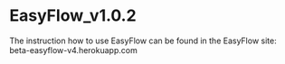 # EasyFlow_v1.0.2
The instruction how to use EasyFlow can be found in the EasyFlow site:
beta-easyflow-v4.herokuapp.com
